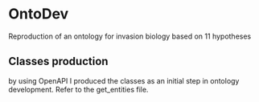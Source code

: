 # OntoDev
Reproduction of an ontology for invasion biology based on 11 hypotheses

## Classes production
by using OpenAPI I produced the classes as an initial step in ontology development. Refer to the get_entities file.

